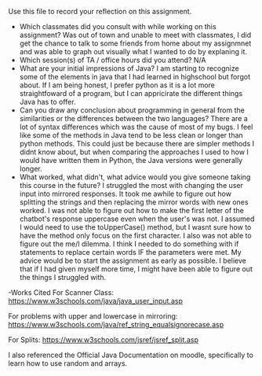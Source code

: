 Use this file to record your reflection on this assignment.

- Which classmates did you consult with while working on this assignment?
Was out of town and unable to meet with classmates, I did get the chance to talk to some friends from home about my assignmnet and was able to graph out visually what I wanted to do by explaning it.
- Which session(s) of TA / office hours did you attend?
N/A
- What are your initial impressions of Java? 
I am starting to recognize some of the elements in java that I had learned in highschool but forgot about. If I am being honest, I prefer python as it is a lot more straightfoward of a program, but I can appricirate the different things Java has to offer.
- Can you draw any conclusion about programming in general from the similarities or the differences between the two languages? 
There are a lot of syntax differences which was the cause of most of my bugs. I feel like some of the methods in Java tend to be less clean or longer than python methods. This could just be because there are simpler methods I didnt know about, but when comparing the approaches I used to how I would have written them in Python, the Java versions were generally longer.
- What worked, what didn't, what advice would you give someone taking this course in the future?
I struggled the most with changing the user input into mirrored responses. It took me awhile to figure out how splitting the strings and then replacing the mirror words with new ones worked. I was not able to figure out how to make the first letter of the chatbot's response uppercase even when the user's was not. I assumed I would need to use the toUpperCase() method, but I wasnt sure how to have the method only focus on the first character. I also was not able to figure out the me/I dilemma. I think I needed to do something with if statements to replace certain words IF the parameters were met. My advice would be to start the assignment as early as possible. I believe that if I had given myself more time, I might have been able to figure out the things I struggled with.                                               

-Works Cited
For Scanner Class:
https://www.w3schools.com/java/java_user_input.asp

For problems with upper and lowercase in mirroring:
https://www.w3schools.com/java/ref_string_equalsignorecase.asp

For Splits:
https://www.w3schools.com/jsref/jsref_split.asp

I also referenced the Official Java Documentation on moodle, specifically to learn how to use random and arrays.
